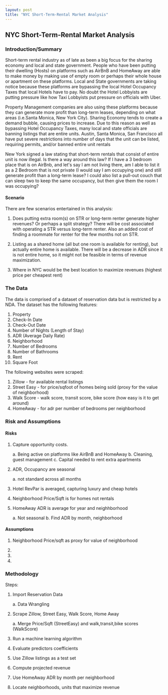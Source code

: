 ```yaml
---
layout: post
title: "NYC Short-Term-Rental Market Analysis"
---
```

## NYC Short-Term-Rental Market Analysis

### Introduction/Summary
Short-term rental industry as of late as been a big focus for the sharing economy and local and state government. People who have been putting their dwelling (Hosts) on platforms such as AirBnB and HomeAway are able to make money by making use of empty room or perhaps their whole house or apartment on these platforms. Local and State governments are taking notice because these platforms are bypassing the local Hotel Occupancy Taxes that local Hotels have to pay. No doubt the Hotel Lobbyists are putting pressure like how Taxi Lobbyists put pressure on officials with Uber.

Property Management companies are also using these platforms because they can generate more profit than long-term leases, depending on what areas (i.e.Santa Monica, New York City). Sharing Economy tends to create a demand bubble, causing prices to increase. Due to this reason as well as bypassing Hotel Occupancy Taxes, many local and state officials are banning listings that are entire units. Austin, Santa Monica, San Francisco all have put severe restrictions into number of days that the unit can be listed, requiring permits, and/or banned entire unit rentals

New York signed a law stating that short-term rentals that consist of entire unit is now illegal. Is there a way around this law? If I have a 3 bedroom place that is on AirBnb, and let's say I am not living there, am I able to list it as a 2 Bedroom that is not private (I would say I am occupying one) and still generate profit than a long-term lease? I could also list a pull-out couch that can sleep two to keep the same occupancy, but then give them the room I was occupying?

#### Scenario
There are few scenarios entertained in this analysis:

1. Does putting extra room(s) on STR or long-term renter generate higher revenues? Or perhaps a split strategy?
There will be cost associated with operating a STR versus long-term renter. Also an added cost of finding a roommate for renter for the few months not on STR.

2. Listing as a shared home (all but one room is available for renting), but actually entire home is available. 
There will be a decrease in ADR since it is not entire home, so it might not be feasible in terms of revenue maximization.

3. Where in NYC would be the best location to maximize revenues (highest price per cheapest rent)


### The Data

The data is comprised of a dataset of reservation data but is restricted by a NDA. The dataset has the following features:

1. Property
2. Check-In Date
3. Check-Out Date
4. Number of Nights (Length of Stay)
5. ADR (Average Daily Rate)
6. Neighborhood
7. Number of Bedrooms
8. Number of Bathrooms
9. Rent
10. Square Foot

The following websites were scraped:

1. Zillow - for available rental listings
2. Street Easy - for price/sqfoot of homes being sold (proxy for the value of neighborhood)
3. Walk Score - walk score, transit score, bike score (how easy is it to get around)
4. HomeAway - for adr per number of bedrooms per neighborhood


### Risk and Assumptions

#### Risks
1. Capture opportunity costs. 

	a. Being active on platforms like AirBnB and HomeAway
	b. Cleaning, guest management
	c. Capital needed to rent extra apartments
2. ADR, Occupancy are seasonal

	a. not standard across all months
3. Hotel RevPar is averaged, capturing luxury and cheap hotels

4. Neighborhood Price/Sqft is for homes not rentals

5. HomeAway ADR is average for year and neighhborhood

	a. Not seasonal
	b. Find ADR by month, neighborhood


#### Assumptions

1. Neighborhood Price/sqft as proxy for value of neighborhood

2.

3.

4.

### Methodology
Steps:

1. Import Reservation Data

	a. Data Wrangling 

2. Scrape Zillow, Street Easy, Walk Score, Home Away

	a. Merge Price/Sqft (StreetEasy) and walk,transit,bike scores (WalkScore)

3. Run a machine learning algorithm

4. Evaluate predictors coefficients

5. Use Zillow listings as a test set

6. Compute projected revenue

7. Use HomeAway ADR by month per neighborhood

8. Locate neighborhoods, units that maximize revenue




